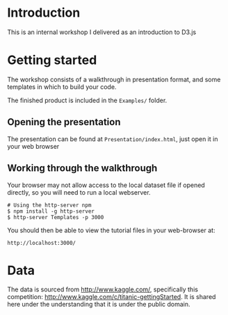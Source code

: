 Introduction
============

This is an internal workshop I delivered as an introduction to D3.js

Getting started
===============

The workshop consists of a walkthrough in presentation format, and
some templates in which to build your code.

The finished product is included in the `Examples/` folder.

Opening the presentation
------------------------

The presentation can be found at `Presentation/index.html`, just open
it in your web browser

Working through the walkthrough
--------------------------------

Your browser may not allow access to the local dataset file if opened
directly, so you will need to run a local webserver.

    # Using the http-server npm
    $ npm install -g http-server
    $ http-server Templates -p 3000

You should then be able to view the tutorial files in your web-browser
at:

    http://localhost:3000/

Data
====

The data is sourced from http://www.kaggle.com/, specifically this
competition: http://www.kaggle.com/c/titanic-gettingStarted. It is
shared here under the understanding that it is under the public
domain.
